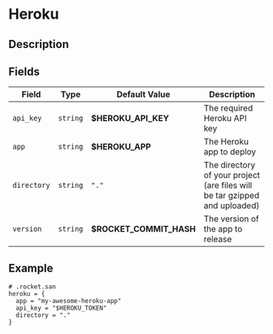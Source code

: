 # Heroku

## Description

## Fields

| Field | Type | Default Value | Description |
| ----- | -----| ------------- |------------ |
| `api_key` | `string` | **$HEROKU_API_KEY** | The required Heroku API key |
| `app` | `string` | **$HEROKU_APP** | The Heroku app to deploy |
| `directory` | `string` | `"."` | The directory of your project (are files will be tar gzipped and uploaded) |
| `version` | `string` | **$ROCKET_COMMIT_HASH** | The version of the app to release |


## Example

```san
# .rocket.san
heroku = {
  app = "my-awesome-heroku-app"
  api_key = "$HEROKU_TOKEN"
  directory = "."
}
```
